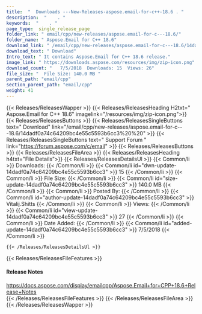 ```yaml
---
title:  "  Downloads ---New-Releases-aspose.email-for-c++-18.6 . " 
description:  "    . " 
keywords:  "    . " 
page_type:  single_release_page
folder_link: " email/cpp/new-releases/aspose.email-for-c---18.6/"
folder_name: " Aspose.Email for C++ 18.6"
download_link: " /email/cpp/new-releases/aspose.email-for-c---18.6/14dadf0a74c64209bc4e55c5593b6cc3"
download_text: " Download"
Intro_text: " It contains Aspose.Email for C++ 18.6 release."
image_link: " https://downloads.aspose.com/resources/img/zip-icon.png"
download_count: "   7/5/2018  Downloads: 15  Views: 26"
file_size: "  File Size: 140.0 MB "
parent_path: "email/cpp"
section_parent_path: "email/cpp"
weight: 41 
---
```


{{< Releases/ReleasesWapper >}}
  {{< Releases/ReleasesHeading H2txt=" Aspose.Email for C++ 18.6" imagelink="/resources/img/zip-icon.png">}}
  {{< Releases/ReleasesButtons >}}
    {{< Releases/ReleasesSingleButtons text=" Download" link="/email/cpp/new-releases/aspose.email-for-c---18.6/14dadf0a74c64209bc4e55c5593b6cc3%20%20" >}}
    {{< Releases/ReleasesSingleButtons text=" Support Forum " link="https://forum.aspose.com/c/email" >}}
  {{< Releases/ReleasesButtons >}}
  {{< Releases/ReleasesFileArea >}}
    {{< Releases/ReleasesHeading h4txt="File Details">}}
    {{< Releases/ReleasesDetailsUl >}}
            {{< Common/li  >}} Downloads: {{< /Common/li >}} 
      {{< Common/li id="dwn-update-14dadf0a74c64209bc4e55c5593b6cc3" >}} 15 {{< /Common/li >}} 
      {{< Common/li  >}} File Size: {{< /Common/li >}} 
      {{< Common/li id="size-update-14dadf0a74c64209bc4e55c5593b6cc3" >}} 140.0 MB {{< /Common/li >}} 
      {{< Common/li  >}} Posted By: {{< /Common/li >}} 
      {{< Common/li id="author-update-14dadf0a74c64209bc4e55c5593b6cc3" >}} Vitalij.Shitts {{< /Common/li >}} 
      {{< Common/li  >}} Views: {{< /Common/li >}} 
      {{< Common/li id="view-update-14dadf0a74c64209bc4e55c5593b6cc3" >}} 27 {{< /Common/li >}} 
      {{< Common/li  >}} Date Added: {{< /Common/li >}} 
      {{< Common/li id="added-update-14dadf0a74c64209bc4e55c5593b6cc3" >}} 7/5/2018 {{< /Common/li >}} 

    {{< /Releases/ReleasesDetailsUl >}}

  {{< Releases/ReleasesFileFeatures >}}
      <h4>Release Notes</h4><div><a href="https://docs.aspose.com/display/emailcpp/Aspose.Email+for+CPP+18.6+Release+Notes">https://docs.aspose.com/display/emailcpp/Aspose.Email+for+CPP+18.6+Release+Notes</a></div>
  {{< /Releases/ReleasesFileFeatures >}}
 {{< /Releases/ReleasesFileArea >}}
{{< /Releases/ReleasesWapper >}}


